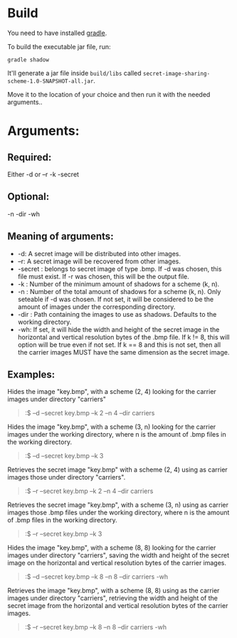 # Build

You need to have installed [gradle](https://gradle.org/).

To build the executable jar file, run:

```
gradle shadow
```
It'll generate a jar file inside `build/libs` called `secret-image-sharing-scheme-1.0-SNAPSHOT-all.jar`.

Move it to the location of your choice and then run it with the needed arguments..

# Arguments:

## Required:

Either -d or –r
-k <number>
-secret <path>

## Optional:
-n <number>
-dir <path>
-wh

## Meaning of arguments:
 * -d: A secret image will be distributed into other images.
 * –r: A secret image will be recovered from other images.
 * -secret <path>: <path> belongs to secret image of type .bmp. If -d was chosen, this file must exist. If -r was chosen, this will be the output file.
 * -k <number>: Number of the minimum amount of shadows for a scheme (k, n).
 * -n <number>: Number of the total amount of shadows for a scheme (k, n). Only seteable if -d was chosen. If not set, it will be considered to be the amount of images under the corresponding directory.
 * -dir <path>: Path containing the images to use as shadows. Defaults to the working directory.
 * -wh: If set, it will hide the width and height of the secret image in the horizontal and vertical resolution bytes of the .bmp file. If k != 8, this will option will be true even if not set. If k == 8 and this is not set, then all the carrier images MUST have the same dimension as the secret image.

## Examples:
 Hides the image "key.bmp", with a scheme (2, 4) looking for the carrier images under directory "carriers"
 >:$ –d –secret key.bmp –k 2 –n 4 –dir carriers

 Hides the image "key.bmp", with a scheme (3, n) looking for the carrier images under the working directory, where n is the amount of .bmp files in the working directory.
 >:$ –d –secret key.bmp –k 3

 Retrieves the secret image "key.bmp" with a scheme (2, 4) using as carrier images those under directory "carriers".
 >:$ –r –secret key.bmp –k 2 –n 4 –dir carriers

 Retrieves the secret image "key.bmp", with a scheme (3, n) using as carrier images those .bmp files under the working directory, where n is the amount of .bmp files in the working directory.
 >:$ –r –secret key.bmp –k 3

 Hides the image "key.bmp", with a scheme (8, 8) looking for the carrier images under directory "carriers", saving the width and height of the secret image on the horizontal and vertical resolution bytes of the carrier images.
 >:$ –d –secret key.bmp –k 8 –n 8 –dir carriers -wh

 Retrieves the image "key.bmp", with a scheme (8, 8) using as the carrier images under directory "carriers", retrieving the width and height of the secret image from the horizontal and vertical resolution bytes of the carrier images.
 >:$ –r –secret key.bmp –k 8 –n 8 –dir carriers -wh